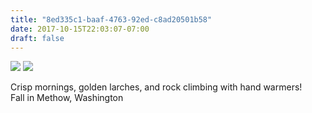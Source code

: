 ```yaml
---
title: "8ed335c1-baaf-4763-92ed-c8ad20501b58"
date: 2017-10-15T22:03:07-07:00
draft: false
---
```


![](https://d17enza3bfujl8.cloudfront.net/DSCF8763.jpg)
![](https://d17enza3bfujl8.cloudfront.net/DSCF8772.jpg)

Crisp mornings, golden larches, and rock climbing with hand warmers!<br>
Fall in Methow, Washington
